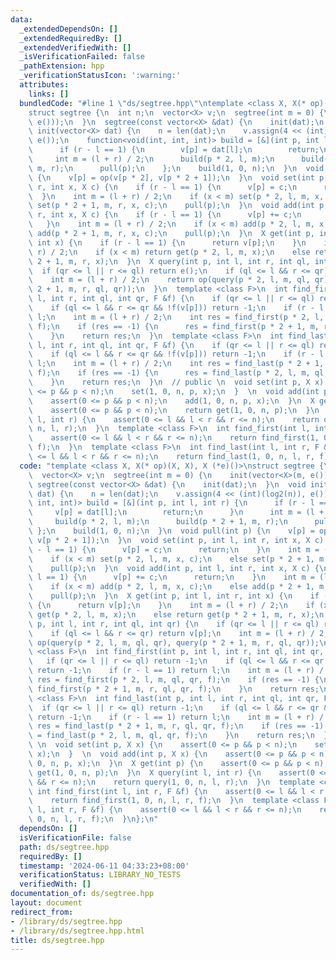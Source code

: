 ```yaml
---
data:
  _extendedDependsOn: []
  _extendedRequiredBy: []
  _extendedVerifiedWith: []
  _isVerificationFailed: false
  _pathExtension: hpp
  _verificationStatusIcon: ':warning:'
  attributes:
    links: []
  bundledCode: "#line 1 \"ds/segtree.hpp\"\ntemplate <class X, X(* op)(X, X), X (*e)()>\n\
    struct segtree {\n  int n;\n  vector<X> v;\n  segtree(int m = 0) {\n    init(vector<X>(m,\
    \ e()));\n  }\n  segtree(const vector<X> &dat) {\n    init(dat);\n  }\n  void\
    \ init(vector<X> dat) {\n    n = len(dat);\n    v.assign(4 << (int)(log2(n)),\
    \ e());\n    function<void(int, int, int)> build = [&](int p, int l, int r) {\n\
    \      if (r - l == 1) {\n        v[p] = dat[l];\n        return;\n      }\n \
    \     int m = (l + r) / 2;\n      build(p * 2, l, m);\n      build(p * 2 + 1,\
    \ m, r);\n      pull(p);\n    };\n    build(1, 0, n);\n  }\n  void pull(int p)\
    \ {\n    v[p] = op(v[p * 2], v[p * 2 + 1]);\n  }\n  void set(int p, int l, int\
    \ r, int x, X c) {\n    if (r - l == 1) {\n      v[p] = c;\n      return;\n  \
    \  }\n    int m = (l + r) / 2;\n    if (x < m) set(p * 2, l, m, x, c);\n    else\
    \ set(p * 2 + 1, m, r, x, c);\n    pull(p);\n  }\n  void add(int p, int l, int\
    \ r, int x, X c) {\n    if (r - l == 1) {\n      v[p] += c;\n      return;\n \
    \   }\n    int m = (l + r) / 2;\n    if (x < m) add(p * 2, l, m, x, c);\n    else\
    \ add(p * 2 + 1, m, r, x, c);\n    pull(p);\n  }\n  X get(int p, int l, int r,\
    \ int x) {\n    if (r - l == 1) {\n      return v[p];\n    }\n    int m = (l +\
    \ r) / 2;\n    if (x < m) return get(p * 2, l, m, x);\n    else return get(p *\
    \ 2 + 1, m, r, x);\n  }\n  X query(int p, int l, int r, int ql, int qr) {\n  \
    \  if (qr <= l || r <= ql) return e();\n    if (ql <= l && r <= qr) return v[p];\n\
    \    int m = (l + r) / 2;\n    return op(query(p * 2, l, m, ql, qr), query(p *\
    \ 2 + 1, m, r, ql, qr));\n  }\n  template <class F>\n  int find_first(int p, int\
    \ l, int r, int ql, int qr, F &f) {\n    if (qr <= l || r <= ql) return -1;\n\
    \    if (ql <= l && r <= qr && !f(v[p])) return -1;\n    if (r - l == 1) return\
    \ l;\n    int m = (l + r) / 2;\n    int res = find_first(p * 2, l, m, ql, qr,\
    \ f);\n    if (res == -1) {\n      res = find_first(p * 2 + 1, m, r, ql, qr, f);\n\
    \    }\n    return res;\n  }\n  template <class F>\n  int find_last(int p, int\
    \ l, int r, int ql, int qr, F &f) {\n    if (qr <= l || r <= ql) return -1;\n\
    \    if (ql <= l && r <= qr && !f(v[p])) return -1;\n    if (r - l == 1) return\
    \ l;\n    int m = (l + r) / 2;\n    int res = find_last(p * 2 + 1, m, r, ql, qr,\
    \ f);\n    if (res == -1) {\n      res = find_last(p * 2, l, m, ql, qr, f);\n\
    \    }\n    return res;\n  }\n  // public \n  void set(int p, X x) {\n    assert(0\
    \ <= p && p < n);\n    set(1, 0, n, p, x);\n  }  \n  void add(int p, X x) {\n\
    \    assert(0 <= p && p < n);\n    add(1, 0, n, p, x);\n  }\n  X get(int p) {\n\
    \    assert(0 <= p && p < n);\n    return get(1, 0, n, p);\n  }\n  X query(int\
    \ l, int r) {\n    assert(0 <= l && l < r && r <= n);\n    return query(1, 0,\
    \ n, l, r);\n  }\n  template <class F>\n  int find_first(int l, int r, F &f) {\n\
    \    assert(0 <= l && l < r && r <= n);\n    return find_first(1, 0, n, l, r,\
    \ f);\n  }\n  template <class F>\n  int find_last(int l, int r, F &f) {\n    assert(0\
    \ <= l && l < r && r <= n);\n    return find_last(1, 0, n, l, r, f);\n  }\n};\n"
  code: "template <class X, X(* op)(X, X), X (*e)()>\nstruct segtree {\n  int n;\n\
    \  vector<X> v;\n  segtree(int m = 0) {\n    init(vector<X>(m, e()));\n  }\n \
    \ segtree(const vector<X> &dat) {\n    init(dat);\n  }\n  void init(vector<X>\
    \ dat) {\n    n = len(dat);\n    v.assign(4 << (int)(log2(n)), e());\n    function<void(int,\
    \ int, int)> build = [&](int p, int l, int r) {\n      if (r - l == 1) {\n   \
    \     v[p] = dat[l];\n        return;\n      }\n      int m = (l + r) / 2;\n \
    \     build(p * 2, l, m);\n      build(p * 2 + 1, m, r);\n      pull(p);\n   \
    \ };\n    build(1, 0, n);\n  }\n  void pull(int p) {\n    v[p] = op(v[p * 2],\
    \ v[p * 2 + 1]);\n  }\n  void set(int p, int l, int r, int x, X c) {\n    if (r\
    \ - l == 1) {\n      v[p] = c;\n      return;\n    }\n    int m = (l + r) / 2;\n\
    \    if (x < m) set(p * 2, l, m, x, c);\n    else set(p * 2 + 1, m, r, x, c);\n\
    \    pull(p);\n  }\n  void add(int p, int l, int r, int x, X c) {\n    if (r -\
    \ l == 1) {\n      v[p] += c;\n      return;\n    }\n    int m = (l + r) / 2;\n\
    \    if (x < m) add(p * 2, l, m, x, c);\n    else add(p * 2 + 1, m, r, x, c);\n\
    \    pull(p);\n  }\n  X get(int p, int l, int r, int x) {\n    if (r - l == 1)\
    \ {\n      return v[p];\n    }\n    int m = (l + r) / 2;\n    if (x < m) return\
    \ get(p * 2, l, m, x);\n    else return get(p * 2 + 1, m, r, x);\n  }\n  X query(int\
    \ p, int l, int r, int ql, int qr) {\n    if (qr <= l || r <= ql) return e();\n\
    \    if (ql <= l && r <= qr) return v[p];\n    int m = (l + r) / 2;\n    return\
    \ op(query(p * 2, l, m, ql, qr), query(p * 2 + 1, m, r, ql, qr));\n  }\n  template\
    \ <class F>\n  int find_first(int p, int l, int r, int ql, int qr, F &f) {\n \
    \   if (qr <= l || r <= ql) return -1;\n    if (ql <= l && r <= qr && !f(v[p]))\
    \ return -1;\n    if (r - l == 1) return l;\n    int m = (l + r) / 2;\n    int\
    \ res = find_first(p * 2, l, m, ql, qr, f);\n    if (res == -1) {\n      res =\
    \ find_first(p * 2 + 1, m, r, ql, qr, f);\n    }\n    return res;\n  }\n  template\
    \ <class F>\n  int find_last(int p, int l, int r, int ql, int qr, F &f) {\n  \
    \  if (qr <= l || r <= ql) return -1;\n    if (ql <= l && r <= qr && !f(v[p]))\
    \ return -1;\n    if (r - l == 1) return l;\n    int m = (l + r) / 2;\n    int\
    \ res = find_last(p * 2 + 1, m, r, ql, qr, f);\n    if (res == -1) {\n      res\
    \ = find_last(p * 2, l, m, ql, qr, f);\n    }\n    return res;\n  }\n  // public\
    \ \n  void set(int p, X x) {\n    assert(0 <= p && p < n);\n    set(1, 0, n, p,\
    \ x);\n  }  \n  void add(int p, X x) {\n    assert(0 <= p && p < n);\n    add(1,\
    \ 0, n, p, x);\n  }\n  X get(int p) {\n    assert(0 <= p && p < n);\n    return\
    \ get(1, 0, n, p);\n  }\n  X query(int l, int r) {\n    assert(0 <= l && l < r\
    \ && r <= n);\n    return query(1, 0, n, l, r);\n  }\n  template <class F>\n \
    \ int find_first(int l, int r, F &f) {\n    assert(0 <= l && l < r && r <= n);\n\
    \    return find_first(1, 0, n, l, r, f);\n  }\n  template <class F>\n  int find_last(int\
    \ l, int r, F &f) {\n    assert(0 <= l && l < r && r <= n);\n    return find_last(1,\
    \ 0, n, l, r, f);\n  }\n};\n"
  dependsOn: []
  isVerificationFile: false
  path: ds/segtree.hpp
  requiredBy: []
  timestamp: '2024-06-11 04:33:23+08:00'
  verificationStatus: LIBRARY_NO_TESTS
  verifiedWith: []
documentation_of: ds/segtree.hpp
layout: document
redirect_from:
- /library/ds/segtree.hpp
- /library/ds/segtree.hpp.html
title: ds/segtree.hpp
---
```

